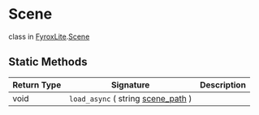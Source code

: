 # Scene
class in [FyroxLite](../../scripting_api.md).[Scene](../Scene.md)
## Static Methods
| Return Type | Signature | Description |
|---|---|---|
| void | `load_async` ( string <ins>scene_path</ins> ) |  |

